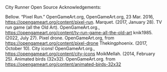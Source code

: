City Runner Open Source Acknowledgements:

Bellow. “Pixel Run.” OpenGameArt.org, OpenGameArt.org, 23 Mar. 2016, https://opengameart.org/content/pixel-run.
Marquet. (2017, January 28). TV run game (all the Old Art). OpenGameArt.org., https://opengameart.org/content/tv-run-game-all-the-old-art 
knik1985. (2022, July 27). Pixel drone. OpenGameArt.org, from https://opengameart.org/content/pixel-drone 
Thekingphoenix. (2017, October 10). City icons! OpenGameArt.org., https://opengameart.org/content/city-icons 
MoikMellah. (2014, February 25). Animated birds (32x32). OpenGameArt.org. from https://opengameart.org/content/animated-birds-32x32 


